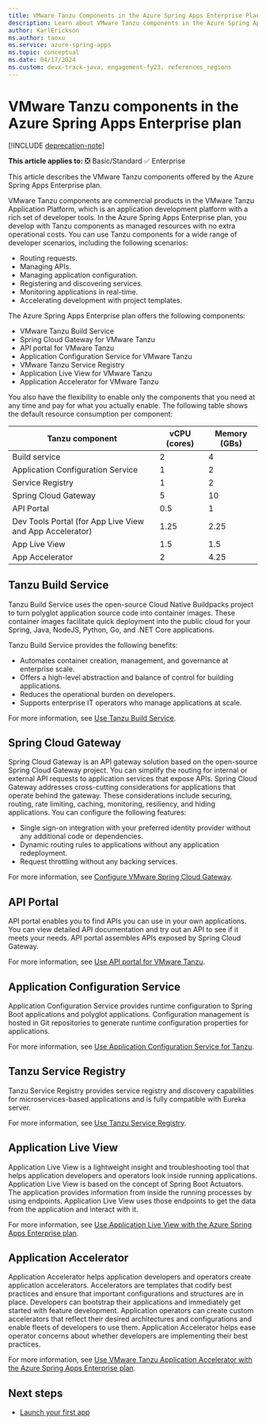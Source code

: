 ```yaml
---
title: VMware Tanzu Components in the Azure Spring Apps Enterprise Plan
description: Learn about VMware Tanzu components in the Azure Spring Apps Enterprise plan.
author: KarlErickson
ms.author: taoxu
ms.service: azure-spring-apps
ms.topic: conceptual
ms.date: 04/17/2024
ms.custom: devx-track-java, engagement-fy23, references_regions
---
```


# VMware Tanzu components in the Azure Spring Apps Enterprise plan

[!INCLUDE [deprecation-note](../includes/deprecation-note.md)]

**This article applies to:** ❎ Basic/Standard ✅ Enterprise

This article describes the VMware Tanzu components offered by the Azure Spring Apps Enterprise plan.

VMware Tanzu components are commercial products in the VMware Tanzu Application Platform, which is an application development platform with a rich set of developer tools. In the Azure Spring Apps Enterprise plan, you develop with Tanzu components as managed resources with no extra operational costs. You can use Tanzu components for a wide range of developer scenarios, including the following scenarios:

- Routing requests.
- Managing APIs.
- Managing application configuration.
- Registering and discovering services.
- Monitoring applications in real-time.
- Accelerating development with project templates.

The Azure Spring Apps Enterprise plan offers the following components:

- VMware Tanzu Build Service
- Spring Cloud Gateway for VMware Tanzu
- API portal for VMware Tanzu
- Application Configuration Service for VMware Tanzu
- VMware Tanzu Service Registry
- Application Live View for VMware Tanzu
- Application Accelerator for VMware Tanzu

You also have the flexibility to enable only the components that you need at any time and pay for what you actually enable. The following table shows the default resource consumption per component:

| Tanzu component                                          | vCPU (cores) | Memory (GBs) |
|----------------------------------------------------------|--------------|--------------|
| Build service                                            | 2            | 4            |
| Application Configuration Service                        | 1            | 2            |
| Service Registry                                         | 1            | 2            |
| Spring Cloud Gateway                                     | 5            | 10           |
| API Portal                                               | 0.5          | 1            |
| Dev Tools Portal (for App Live View and App Accelerator) | 1.25         | 2.25         |
| App Live View                                            | 1.5          | 1.5          |
| App Accelerator                                          | 2            | 4.25         |

## Tanzu Build Service

Tanzu Build Service uses the open-source Cloud Native Buildpacks project to turn polyglot application source code into container images. These container images facilitate quick deployment into the public cloud for your Spring, Java, NodeJS, Python, Go, and .NET Core applications.

Tanzu Build Service provides the following benefits:

- Automates container creation, management, and governance at enterprise scale.
- Offers a high-level abstraction and balance of control for building applications.
- Reduces the operational burden on developers.
- Supports enterprise IT operators who manage applications at scale.

For more information, see [Use Tanzu Build Service](how-to-enterprise-build-service.md).

## Spring Cloud Gateway

Spring Cloud Gateway is an API gateway solution based on the open-source Spring Cloud Gateway project. You can simplify the routing for internal or external API requests to application services that expose APIs. Spring Cloud Gateway addresses cross-cutting considerations for applications that operate behind the gateway. These considerations include securing, routing, rate limiting, caching, monitoring, resiliency, and hiding applications. You can configure the following features:

- Single sign-on integration with your preferred identity provider without any additional code or dependencies.
- Dynamic routing rules to applications without any application redeployment.
- Request throttling without any backing services.

For more information, see [Configure VMware Spring Cloud Gateway](how-to-configure-enterprise-spring-cloud-gateway.md).

## API Portal

API portal enables you to find APIs you can use in your own applications. You can view detailed API documentation and try out an API to see if it meets your needs. API portal assembles APIs exposed by Spring Cloud Gateway.

For more information, see [Use API portal for VMware Tanzu](how-to-use-enterprise-api-portal.md).

## Application Configuration Service

Application Configuration Service provides runtime configuration to Spring Boot applications and polyglot applications. Configuration management is hosted in Git repositories to generate runtime configuration properties for applications.

For more information, see [Use Application Configuration Service for Tanzu](how-to-enterprise-application-configuration-service.md).

## Tanzu Service Registry

Tanzu Service Registry provides service registry and discovery capabilities for microservices-based applications and is fully compatible with Eureka server.

For more information, see [Use Tanzu Service Registry](how-to-enterprise-service-registry.md).

## Application Live View

Application Live View is a lightweight insight and troubleshooting tool that helps application developers and operators look inside running applications. Application Live View is based on the concept of Spring Boot Actuators. The application provides information from inside the running processes by using endpoints. Application Live View uses those endpoints to get the data from the application and interact with it.

For more information, see [Use Application Live View with the Azure Spring Apps Enterprise plan](how-to-use-application-live-view.md).

## Application Accelerator

Application Accelerator helps application developers and operators create application accelerators. Accelerators are templates that codify best practices and ensure that important configurations and structures are in place. Developers can bootstrap their applications and immediately get started with feature development. Application operators can create custom accelerators that reflect their desired architectures and configurations and enable fleets of developers to use them. Application Accelerator helps ease operator concerns about whether developers are implementing their best practices.

For more information, see [Use VMware Tanzu Application Accelerator with the Azure Spring Apps Enterprise plan](how-to-use-accelerator.md).

## Next steps

- [Launch your first app](../basic-standard/quickstart.md?toc=/azure/spring-apps/enterprise/toc.json&bc=/azure/spring-apps/enterprise/breadcrumb/toc.json)
